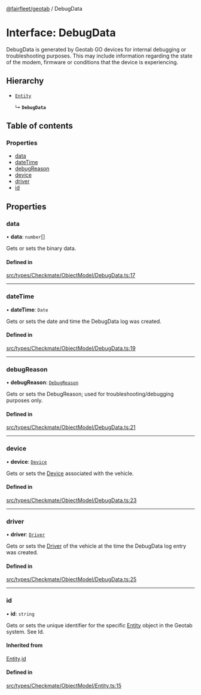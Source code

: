 [@fairfleet/geotab](../README.md) / DebugData

# Interface: DebugData

DebugData is generated by Geotab GO devices for internal
 debugging or troubleshooting purposes. This may include information regarding the state of the modem, firmware or
 conditions that the device is experiencing.

## Hierarchy

- [`Entity`](Entity.md)

  ↳ **`DebugData`**

## Table of contents

### Properties

- [data](DebugData.md#data)
- [dateTime](DebugData.md#datetime)
- [debugReason](DebugData.md#debugreason)
- [device](DebugData.md#device)
- [driver](DebugData.md#driver)
- [id](DebugData.md#id)

## Properties

### data

• **data**: `number`[]

Gets or sets the binary data.

#### Defined in

[src/types/Checkmate/ObjectModel/DebugData.ts:17](https://github.com/fairfleet/geotab/blob/b682f10/src/types/Checkmate/ObjectModel/DebugData.ts#L17)

___

### dateTime

• **dateTime**: `Date`

Gets or sets the date and time the DebugData log was created.

#### Defined in

[src/types/Checkmate/ObjectModel/DebugData.ts:19](https://github.com/fairfleet/geotab/blob/b682f10/src/types/Checkmate/ObjectModel/DebugData.ts#L19)

___

### debugReason

• **debugReason**: [`DebugReason`](../README.md#debugreason)

Gets or sets the DebugReason; used for troubleshooting/debugging purposes only.

#### Defined in

[src/types/Checkmate/ObjectModel/DebugData.ts:21](https://github.com/fairfleet/geotab/blob/b682f10/src/types/Checkmate/ObjectModel/DebugData.ts#L21)

___

### device

• **device**: [`Device`](Device.md)

Gets or sets the [Device](Device.md) associated with the vehicle.

#### Defined in

[src/types/Checkmate/ObjectModel/DebugData.ts:23](https://github.com/fairfleet/geotab/blob/b682f10/src/types/Checkmate/ObjectModel/DebugData.ts#L23)

___

### driver

• **driver**: [`Driver`](Driver.md)

Gets or sets the [Driver](Driver.md) of the vehicle at the time the DebugData log entry was created.

#### Defined in

[src/types/Checkmate/ObjectModel/DebugData.ts:25](https://github.com/fairfleet/geotab/blob/b682f10/src/types/Checkmate/ObjectModel/DebugData.ts#L25)

___

### id

• **id**: `string`

Gets or sets the unique identifier for the specific [Entity](Entity.md) object in the Geotab system. See Id.

#### Inherited from

[Entity](Entity.md).[id](Entity.md#id)

#### Defined in

[src/types/Checkmate/ObjectModel/Entity.ts:15](https://github.com/fairfleet/geotab/blob/b682f10/src/types/Checkmate/ObjectModel/Entity.ts#L15)
